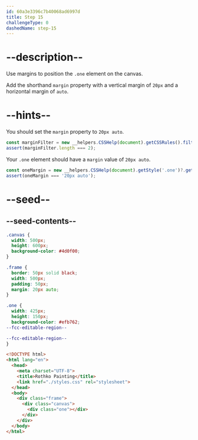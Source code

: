 ```yaml
---
id: 60a3e3396c7b40068ad6997d
title: Step 15
challengeType: 0
dashedName: step-15
---
```


# --description--

Use margins to position the `.one` element on the canvas.

Add the shorthand `margin` property with a vertical margin of `20px` and a horizontal margin of `auto`.

# --hints--

You should set the `margin` property to `20px auto`.

```js
const marginFilter = new __helpers.CSSHelp(document).getCSSRules().filter(x => x.style.margin === '20px auto');
assert(marginFilter.length === 2);
```

Your `.one` element should have a `margin` value of `20px auto`.

```js
const oneMargin = new __helpers.CSSHelp(document).getStyle('.one')?.getPropertyValue('margin');
assert(oneMargin === '20px auto');
```

# --seed--

## --seed-contents--

```css
.canvas {
  width: 500px;
  height: 600px;
  background-color: #4d0f00;
}

.frame {
  border: 50px solid black;
  width: 500px;
  padding: 50px;
  margin: 20px auto;
}

.one {
  width: 425px;
  height: 150px;
  background-color: #efb762;
--fcc-editable-region--

--fcc-editable-region--
}
```

```html
<!DOCTYPE html>
<html lang="en">
  <head>
    <meta charset="UTF-8">
    <title>Rothko Painting</title>
    <link href="./styles.css" rel="stylesheet">
  </head>
  <body>
    <div class="frame">
      <div class="canvas">
        <div class="one"></div>
      </div>
    </div>
  </body>
</html>
```
